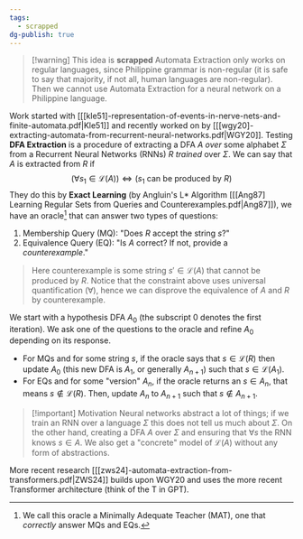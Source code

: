 ```yaml
---
tags:
  - scrapped
dg-publish: true
---
```

>[!warning] This idea is **scrapped**
>Automata Extraction only works on regular languages, since Philippine grammar is non-regular (it is safe to say that majority, if not all, human languages are non-regular). Then we cannot use Automata Extraction for a neural network on a Philippine language.

Work started with [[[kle51]-representation-of-events-in-nerve-nets-and-finite-automata.pdf|Kle51]] and recently worked on by [[[wgy20]-extracting-automata-from-recurrent-neural-networks.pdf|WGY20]].
Testing
**DFA Extraction** is a procedure of extracting a DFA $A$ *over* some alphabet $\Sigma$ from a Recurrent Neural Networks (RNNs) $R$ *trained* over $\Sigma$. We can say that $A$ is extracted from $R$ if $$(\forall s_{1}\in \mathcal{L}(A))\iff(s_{1} \text{ can be produced by }R)$$They do this by **Exact Learning** (by Angluin's L* Algorithm [[[Ang87] Learning Regular Sets from Queries and Counterexamples.pdf|Ang87]]), we have an oracle[^1] that can answer two types of questions:
1. Membership Query (MQ): "Does $R$ accept the string $s$?"
2. Equivalence Query (EQ): "Is $A$ correct? If not, provide a *counterexample*."

> Here counterexample is some string $s'\in \mathcal{L}(A)$ that cannot be produced by $R$. Notice that the constraint above uses universal quantification ($\forall$), hence we can disprove the equivalence of $A$ and $R$ by counterexample.

We start with a hypothesis DFA $A_0$ (the subscript 0 denotes the first iteration). We ask one of the questions to the oracle and refine $A_{0}$ depending on its response.
- For MQs and for some string $s$, if the oracle says that $s\in \mathcal{L}(R)$ then update $A_{0}$ (this new DFA is $A_1$, or generally $A_{n+1}$) such that $s\in \mathcal{L}(A_{1})$.
- For EQs and for some "version" $A_n$, if the oracle returns an $s\in A_{n}$, that means $s \not\in \mathcal{L}(R)$. Then, update $A_n$ to $A_{n+1}$ such that $s\not\in A_{n+1}$.

>[!important] Motivation
>Neural networks abstract a lot of things; if we train an RNN over a language $\Sigma$ this does not tell us much about $\Sigma$. On the other hand, creating a DFA $A$ over $\Sigma$ and ensuring that $\forall s$ the RNN knows $s\in A$. We also get a "concrete" model of $\mathcal{L}(A)$ without any form of abstractions. 

More recent research [[[zws24]-automata-extraction-from-transformers.pdf|ZWS24]] builds upon WGY20 and uses the more recent Transformer architecture (think of the T in GPT).

[^1]: We call this oracle a Minimally Adequate Teacher (MAT), one that *correctly* answer MQs and EQs.